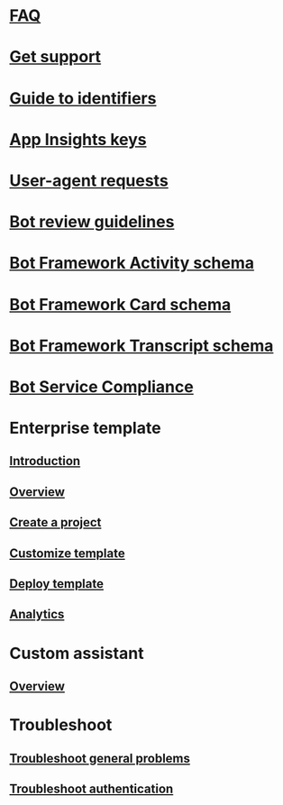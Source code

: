 # [FAQ](../bot-service-resources-bot-framework-faq.md)
# [Get support](../bot-service-resources-links-help.md)
# [Guide to identifiers](../bot-service-resources-identifiers-guide.md)
# [App Insights keys](../bot-service-resources-app-insights-keys.md)
# [User-agent requests](../bot-service-resources-user-agent.md)
# [Bot review guidelines](../bot-service-review-guidelines.md)
# [Bot Framework Activity schema](https://github.com/Microsoft/BotBuilder/blob/hub/specs/botframework-activity/botframework-activity.md)
# [Bot Framework Card schema](https://github.com/Microsoft/BotBuilder/blob/hub/specs/botframework-activity/botframework-cards.md)
# [Bot Framework Transcript schema](https://github.com/Microsoft/BotBuilder/blob/hub/specs/transcript/transcript.md)
# [Bot Service Compliance](../v4sdk/bot-service-compliance.md)
# Enterprise template
## [Introduction](../v4sdk/bot-builder-enterprise-template-overview.md)
## [Overview](../v4sdk/bot-builder-enterprise-template-overview-detail.md)
## [Create a project](../v4sdk/bot-builder-enterprise-template-create-project.md)
## [Customize template](../v4sdk/bot-builder-enterprise-template-customize.md)
## [Deploy template](../v4sdk/bot-builder-enterprise-template-deployment.md)
## [Analytics](../v4sdk/bot-builder-enterprise-template-powerbi.md)
# Custom assistant
## [Overview](../v4sdk/bot-builder-custom-assistant-introduction.md)
# Troubleshoot
## [Troubleshoot general problems](../bot-service-troubleshoot-general-problems.md)
## [Troubleshoot authentication](../bot-service-troubleshoot-authentication-problems.md)
